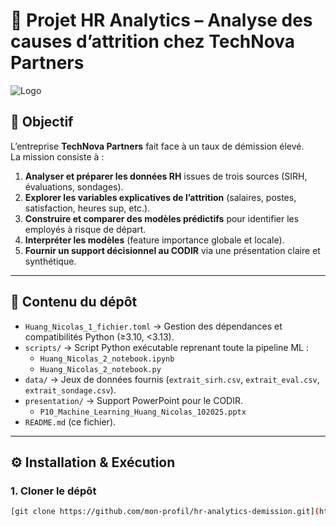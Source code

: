 # 🚀 Projet HR Analytics – Analyse des causes d’attrition chez TechNova Partners

![Logo](https://img.shields.io/badge/Projet-OpenClassrooms-blue)

## 🎯 Objectif
L’entreprise **TechNova Partners** fait face à un taux de démission élevé.  
La mission consiste à :
1. **Analyser et préparer les données RH** issues de trois sources (SIRH, évaluations, sondages).  
2. **Explorer les variables explicatives de l’attrition** (salaires, postes, satisfaction, heures sup, etc.).  
3. **Construire et comparer des modèles prédictifs** pour identifier les employés à risque de départ.  
4. **Interpréter les modèles** (feature importance globale et locale).  
5. **Fournir un support décisionnel au CODIR** via une présentation claire et synthétique.

---

## 📂 Contenu du dépôt

- `Huang_Nicolas_1_fichier.toml` → Gestion des dépendances et compatibilités Python (≥3.10, <3.13).  
- `scripts/` → Script Python exécutable reprenant toute la pipeline ML :
  - `Huang_Nicolas_2_notebook.ipynb`
  - `Huang_Nicolas_2_notebook.py`
- `data/` → Jeux de données fournis (`extrait_sirh.csv`, `extrait_eval.csv`, `extrait_sondage.csv`).  
- `presentation/` → Support PowerPoint pour le CODIR.  
  - `P10_Machine_Learning_Huang_Nicolas_102025.pptx`
- `README.md` (ce fichier).

---

## ⚙️ Installation & Exécution

### 1. Cloner le dépôt
```bash
[git clone https://github.com/mon-profil/hr-analytics-demission.git](https://github.com/hNnicolas/P10_classification_auto_machine_learning)

